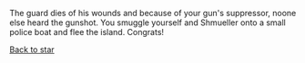 The guard dies of his wounds and because of your gun's suppressor, noone else heard the gunshot. You smuggle yourself and Shmueller onto a small police boat and flee the island. Congrats!

[Back to star](Start.md)